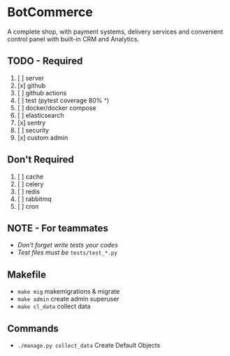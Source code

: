# BotCommerce

A complete shop, with payment systems, delivery services and convenient control panel with built-in CRM and Analytics.

## TODO - Required

1. [ ] server
2. [x] github
3. [ ] github actions
4. [ ] test (pytest coverage 80% ^)
5. [ ] docker/docker compose
6. [ ] elasticsearch
7. [x] sentry
8. [ ] security
9. [x] custom admin

## Don't Required

1. [ ] cache
2. [ ] celery
3. [ ] redis
4. [ ] rabbitmq
5. [ ] cron

## NOTE - For teammates

- _Don't forget write tests your codes_
- _Test files must be_ `tests/test_*.py`

## Makefile
- ```make mig``` makemigrations & migrate 
- ```make admin``` create admin superuser
- ```make cl_data``` collect data

## Commands
- ```./manage.py collect_data``` Create Default Objects
